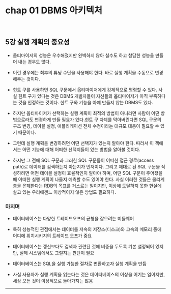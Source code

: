 # chap 01 DBMS 아키텍처

<br>

## 5강 실행 계획의 중요성

- 옵티마이저의 성능은 우수해졌지만 완벽하지 않아 실수도 하고 참담한 성능을 만들어 내는 경우도 많다.

- 이런 경우에는 최후의 튜닝 수단을 사용해야 한다. 바로 실행 계획을 수동으로 변경해주는 것이다.

- 힌트 구를 사용하면 SQL 구문에서 옵티마이저에게 강제적으로 명령할 수 있다.
  사실 힌트 구가 있다는 것은 DBMS 개발자들이 자신들의 옵티마이저가 아직 부족하다는 것을 인정하는 것이다.
  힌트 구와 기능을 아예 만들지 않는 DBMS도 있다.

- 하지만 옵티마이저가 선택하는 실행 계획이 최적의 방법이 아니라면 사람이 어떤 방법으로라도 변경하게 만들 필요가 있다.힌트 구 자체를 막아버린다면 SQL 구문의 구조 변경, 테이블 설정, 애플리케이션 전체 수정이라는 대규모 대응이 필요할 수 있기 때문이다.

- 그런데 실행 계획을 변경하려면 어떤 선택지가 있는지 알아야 한다. 따라서 이 책에서는 어떤 기능에 대해 어떠한 선택지들이 있는 방법을 알아볼 것이다.

- 하지만 그 전에 SQL 구문과 그러한 SQL 구문들이 어떠한 접근 경로(access path)로 데이터를 검색하는지 아는지가 먼저이다. 그리고 제대로 된 SQL 구문을 작성하려면 어떤 테이블 설정이 효율적인지 알아야 하며, 어떤 SQL 구문이 주어졌을 때 어떠한 실행 계획이 나올지 예측할 수도 있어야 한다. 사실 이러한 것들은 물리계층을 은폐한다는 RDB의 목표를 거스르는 일이지만, 이상에 도달하지 못한 현실에 살고 있는 우리에겐느 이상적이지 않은 방법도 필요하다.

### 마치며

- 데이터베이스는 다양한 트레이드오프의 균형을 잡으려는 미들웨어

- 특히 성능적인 관점에서는 데이터를 저속의 저장소(디스크)와 고속의 메모리 중에 어디에 위치시키지의 트레이드 오프가 중요

- 데이터베이스는 갱신보다도 검색과 관련된 것에 비중을 두도록 기본 설정되어 있지만, 실제 시스템에서도 그럴지는 판단이 필요

- 데이터베이스는 SQL을 실행 가능한 절차로 변환하고자 실행 계획을 만듬

- 사실 사용자가 실행 계획을 읽는다는 것은 데이터베이스의 이상을 어기는 일이지만, 세상 모든 것이 이상적으로 돌아가지는 않음

<hr>

